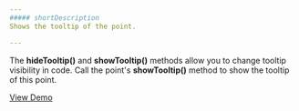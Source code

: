 ```yaml
---
##### shortDescription
Shows the tooltip of the point.

---
```

The **hideTooltip()** and **showTooltip()** methods allow you to change tooltip visibility in code. Call the point's **showTooltip()** method to show the tooltip of this point.

<a href="http://js.devexpress.com/Demos/WidgetsGallery/#demo/chartschartsadvancedfeaturesdoughnuttooltip/" class="button orange small fix-width-155" style="margin-right: 20px;" target="_blank">View Demo</a>